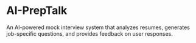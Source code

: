 # AI-PrepTalk
An AI-powered mock interview system that analyzes resumes, generates job-specific questions, and provides feedback on user responses.
